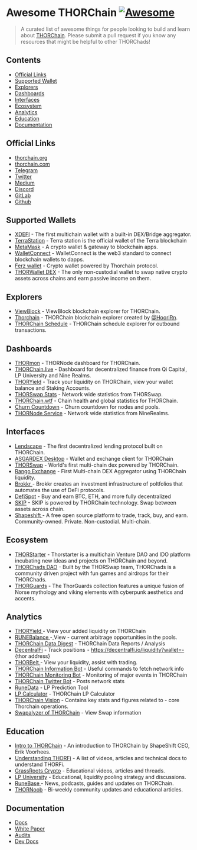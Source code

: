 # Awesome THORChain [![Awesome](https://awesome.re/badge.svg)](https://awesome.re)
> A curated list of awesome things for people looking to build and learn about [THORChain](https://thorchain.org).
> Please submit a pull request if you know any resources that might be helpful to other THORChads!

## Contents
- [Official Links](#official-links)
- [Supported Wallet](#supported-wallet)
- [Explorers](#explorers)
- [Dashboards](#dashboards)
- [Interfaces](#interfaces)
- [Ecosystem](#ecosystem)
- [Analytics](#analytics)
- [Education](#education)
- [Documentation](#documentation)

## Official Links
- [thorchain.org](http://thorchain.org)
- [thorchain.com](https://www.thorchain.com)
- [Telegram](https://t.me/thorchain\_org) 
- [Twitter](https://twitter.com/THORchain) 
- [Medium](https://medium.com/thorchain)
- [Discord](https://discord.gg/dqEHTHkrc5)
- [GitLab](https://gitlab.com/thorchain)
- [Github](https://github.com/thorchain)

## Supported Wallets
- [XDEFI](https://www.xdefi.io/) - The first multichain wallet with a built-in DEX/Bridge aggregator.
- [TerraStation](https://station.terra.money/) - Terra station is the official wallet of the Terra blockchain
- [MetaMask](https://metamask.io/) - A crypto wallet & gateway to blockchain apps.
- [WalletConnect](https://walletconnect.org/) - WalletConnect is the web3 standard to connect blockchain wallets to dapps.
- [Ferz wallet](https://ferz.com/) - Crypto wallet powered by Thorchain protocol.
- [THORWallet DEX](https://www.thorwallet.org/) - The only non-custodial wallet to swap native crypto assets across chains and earn passive income on them.
## Explorers
- [ViewBlock](https://viewblock.io/thorchain) - ViewBlock blockchain explorer for THORChain.
- [Thorchain](https://thorchain.net/) - THORChain blockchain explorer created by [@HooriRn](https://github.com/HooriRn).
- [THORChain Schedule](https://thorchain-scheduled-tx.web.app/) - THORChain schedule explorer for outbound transactions.

## Dashboards
- [THORmon](https://thorchain.network/) - THORNode dashboard for THORChain.
- [THORChain.live](https://thorchain.live/) - Dashboard for decentralized finance from Qi Capital, LP University and Nine Realms.
- [THORYield](https://app.thoryield.com/dashboard) - Track your liquidity on THORChain, view your wallet balance and Staking Accounts.
- [THORSwap Stats](https://app.thorswap.finance/stats) - Network wide statistics from THORSwap.
- [THORChain.wtf](https://thorchain.wtf/) - Chain health and global statistics for THORChain.
- [Churn Countdown](https://veado.github.io/thorchain-churn-countdown/) - Churn countdown for nodes and pools.
- [THORNode Service](https://dashboards.ninerealms.com/#thornode-service) - Network wide statistics from NineRealms.

## Interfaces
- [Lendscape](https://lendscape.so/) - The first decentralized lending protocol built on THORChain.
- [ASGARDEX Desktop](https://github.com/thorchain/asgardex-electron/releases/) - Wallet and exchange client for THORChain
- [THORSwap](https://thorswap.finance) - World's first multi-chain dex powered by THORChain.
- [Rango Exchange](https://rango.exchange) - First Multi-chain DEX Aggregator using THORChain liquidity.
- [Brokkr ](https://app.brokkr.finance/#/)- Brokkr creates an investment infrastructure of poltfolios that automates the use of DeFi protocols.
- [DefiSpot](https://www.defispot.com/trade) - Buy and earn BTC, ETH, and more fully decentralized
- [SKIP](https://app.skip.exchange/) - SKIP is powered by THORChain technology. Swap between assets across chain.
- [Shapeshift ](https://shapeshift.com)- A free open source platform to trade, track, buy, and earn. Community-owned. Private. Non-custodial. Multi-chain. 
## Ecosystem
- [THORStarter](https://thorstarter.org/) - Thorstarter is a multichain Venture DAO and IDO platform incubating new ideas and projects on THORChain and beyond.
- [THORChads DAO](https://thorchads.com/) - Built by the THORSwap team, THORChads is a community driven project with fun games and airdrops for their THORChads.
- [THORGuards](https://www.thorguards.com/) - The ThorGuards collection features a unique fusion of Norse mythology and viking elements with cyberpunk aesthetics and accents.
## Analytics
- [THORYield ](https://thoryield.com)- View your added liquidity on THORChain
- [RUNEBalance ](https://www.runebalance.com/#/pools)-[ ](https://www.runebalance.com/#/pools)View - current arbitrage opportunities in the pools.&#x20;
- [THORChain Data Digest](https://alexsimpson96.medium.com) - THORChain Data Reports / Analysis&#x20;
- [DecentralFi](https://decentralfi.io) - Track positions  - https://decentralfi.io/liquidity?wallet=- {thor address}
- [THORBelt ](https://www.thorbelt.com)-  View your liquidity, assist with trading.
- [THORChain Information Bot](https://t.me/thor\_infobot) - Useful commands to fetch network info
- [THORChain Monitoring Bot](https://t.me/thorchain\_alert) - Monitoring of major events in THORChain
- [THORChain Twitter Bot](https://twitter.com/thor\_bot) - Posts network stats
- [RuneData](https://runedata.info)  - LP Prediction Tool
- [LP Calculator](https://science.flipsidecrypto.com/thorchain/) - THORChain LP Calculator
- [THORChain Vision](https://thorchain.vision/console)  - Contains key stats and figures related to - core Thorchain operations.
- [Swapalyzer of THORChain](https://swapalyzer.ofthor.com) - View Swap information
## Education
- [Intro to THORChain](https://erikvoorhees.medium.com/an-introduction-to-thorchain-for-bitcoiners-3f621bf0028e) - An introduction to THORChain by ShapeShift CEO, Erik Voorhees.
- [Understanding THORFi](https://thorchain.org/getting-started/thorfi#docs) - A list of videos, articles and technical docs to understand THORFi.
- [GrassRoots Crypto](https://grassrootscrypto.io/) - Educational videos, articles and threads.
- [LP University](https://discord.gg/7q4cvFBf5k) - Educational, liquidity pooling strategy and discussions.
- [RuneBase ](https://www.runebase.org) - News, podcasts, guides and updates on THORChain.
- [THORNoob](https://medium.com/@THORNoob) - Bi-weekly community updates and educational articles.
## Documentation
- [Docs](https://docs.thorchain.org)
- [White Paper](https://github.com/thorchain/Resources/blob/master/Whitepapers/THORChain-Whitepaper-May2020.pdf) 
- [Audits](https://github.com/thorchain/Resources/tree/master/Audits)
- [Dev Docs](https://dev.thorchain.org/)